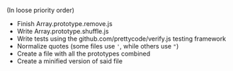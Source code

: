 (In loose priority order)

* Finish Array.prototype.remove.js
* Write Array.prototype.shuffle.js
* Write tests using the github.com/prettycode/verify.js testing framework
* Normalize quotes (some files use `'`, while others use `"`)
* Create a file with all the prototypes combined
* Create a minified version of said file